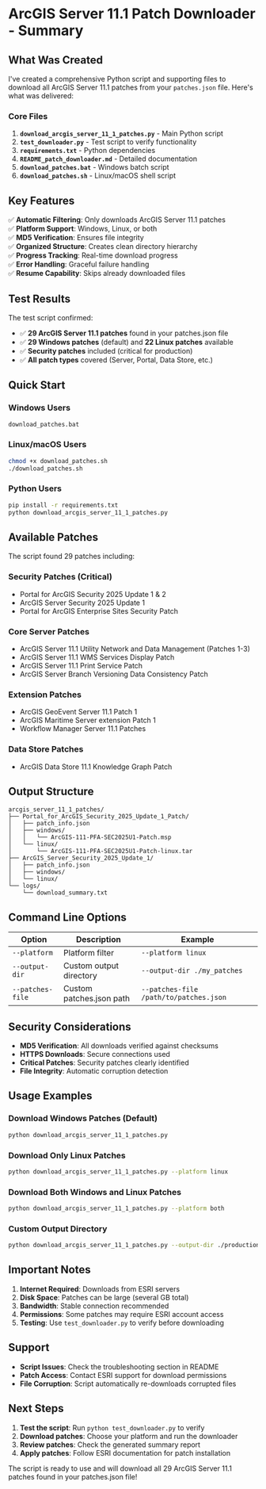 # ArcGIS Server 11.1 Patch Downloader - Summary

## What Was Created

I've created a comprehensive Python script and supporting files to download all ArcGIS Server 11.1 patches from your `patches.json` file. Here's what was delivered:

### Core Files

1. **`download_arcgis_server_11_1_patches.py`** - Main Python script
2. **`test_downloader.py`** - Test script to verify functionality
3. **`requirements.txt`** - Python dependencies
4. **`README_patch_downloader.md`** - Detailed documentation
5. **`download_patches.bat`** - Windows batch script
6. **`download_patches.sh`** - Linux/macOS shell script

## Key Features

✅ **Automatic Filtering**: Only downloads ArcGIS Server 11.1 patches  
✅ **Platform Support**: Windows, Linux, or both  
✅ **MD5 Verification**: Ensures file integrity  
✅ **Organized Structure**: Creates clean directory hierarchy  
✅ **Progress Tracking**: Real-time download progress  
✅ **Error Handling**: Graceful failure handling  
✅ **Resume Capability**: Skips already downloaded files  

## Test Results

The test script confirmed:
- ✅ **29 ArcGIS Server 11.1 patches** found in your patches.json file
- ✅ **29 Windows patches** (default) and **22 Linux patches** available
- ✅ **Security patches** included (critical for production)
- ✅ **All patch types** covered (Server, Portal, Data Store, etc.)

## Quick Start

### Windows Users
```cmd
download_patches.bat
```

### Linux/macOS Users
```bash
chmod +x download_patches.sh
./download_patches.sh
```

### Python Users
```bash
pip install -r requirements.txt
python download_arcgis_server_11_1_patches.py
```

## Available Patches

The script found 29 patches including:

### Security Patches (Critical)
- Portal for ArcGIS Security 2025 Update 1 & 2
- ArcGIS Server Security 2025 Update 1
- Portal for ArcGIS Enterprise Sites Security Patch

### Core Server Patches
- ArcGIS Server 11.1 Utility Network and Data Management (Patches 1-3)
- ArcGIS Server 11.1 WMS Services Display Patch
- ArcGIS Server 11.1 Print Service Patch
- ArcGIS Server Branch Versioning Data Consistency Patch

### Extension Patches
- ArcGIS GeoEvent Server 11.1 Patch 1
- ArcGIS Maritime Server extension Patch 1
- Workflow Manager Server 11.1 Patches

### Data Store Patches
- ArcGIS Data Store 11.1 Knowledge Graph Patch

## Output Structure

```
arcgis_server_11_1_patches/
├── Portal_for_ArcGIS_Security_2025_Update_1_Patch/
│   ├── patch_info.json
│   ├── windows/
│   │   └── ArcGIS-111-PFA-SEC2025U1-Patch.msp
│   └── linux/
│       └── ArcGIS-111-PFA-SEC2025U1-Patch-linux.tar
├── ArcGIS_Server_Security_2025_Update_1/
│   ├── patch_info.json
│   ├── windows/
│   └── linux/
└── logs/
    └── download_summary.txt
```

## Command Line Options

| Option | Description | Example |
|--------|-------------|---------|
| `--platform` | Platform filter | `--platform linux` |
| `--output-dir` | Custom output directory | `--output-dir ./my_patches` |
| `--patches-file` | Custom patches.json path | `--patches-file /path/to/patches.json` |

## Security Considerations

- **MD5 Verification**: All downloads verified against checksums
- **HTTPS Downloads**: Secure connections used
- **Critical Patches**: Security patches clearly identified
- **File Integrity**: Automatic corruption detection

## Usage Examples

### Download Windows Patches (Default)
```bash
python download_arcgis_server_11_1_patches.py
```

### Download Only Linux Patches
```bash
python download_arcgis_server_11_1_patches.py --platform linux
```

### Download Both Windows and Linux Patches
```bash
python download_arcgis_server_11_1_patches.py --platform both
```

### Custom Output Directory
```bash
python download_arcgis_server_11_1_patches.py --output-dir ./production_patches
```

## Important Notes

1. **Internet Required**: Downloads from ESRI servers
2. **Disk Space**: Patches can be large (several GB total)
3. **Bandwidth**: Stable connection recommended
4. **Permissions**: Some patches may require ESRI account access
5. **Testing**: Use `test_downloader.py` to verify before downloading

## Support

- **Script Issues**: Check the troubleshooting section in README
- **Patch Access**: Contact ESRI support for download permissions
- **File Corruption**: Script automatically re-downloads corrupted files

## Next Steps

1. **Test the script**: Run `python test_downloader.py` to verify
2. **Download patches**: Choose your platform and run the downloader
3. **Review patches**: Check the generated summary report
4. **Apply patches**: Follow ESRI documentation for patch installation

The script is ready to use and will download all 29 ArcGIS Server 11.1 patches found in your patches.json file! 